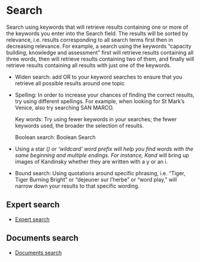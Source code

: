 # Search

Search using keywords that will retrieve results containing one or more of the keywords you enter into the Search field. The results will be sorted by relevance, i.e. results corresponding to all search terms first then in decreasing relevance. For example, a search using the keywords “capacity building, knowledge and assessment” first will retrieve results containing all three words, then will retrieve results containing two of them, and finally will retrieve results containing all results with just one of the keywords.

* Widen search: add OR to your keyword searches to ensure that you retrieve all possible results around one topic
* Spelling: In order to increase your chances of finding the correct results, try using different spellings. For example, when looking for St Mark’s Venice, also try searching SAN MARCO.

  Key words:  Try using fewer keywords in your searches; the fewer keywords used, the broader the selection of results.

  Boolean search: Boolean Search

* Using a star \(_\) or ‘wildcard’ word prefix will help you find words with the same beginning and multiple endings. For instance, Kand_ will bring up images of Kandinsky whether they are written with a y or an i.
* Bound search: Using quotations around specific phrasing, i.e. “Tiger, Tiger Burning Bright” or “dejeuner sur l’herbe” or “word play,” will narrow down your results to that specific wording.

## Expert search

* [Expert search](https://ipbes.net/experts)

## Documents search

* [Documents search](https://ipbes.net/document-library-categories)


